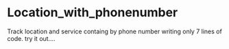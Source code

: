 # Location_with_phonenumber

Track location and service containg by phone number writing only 7 lines of code.
try it out....
